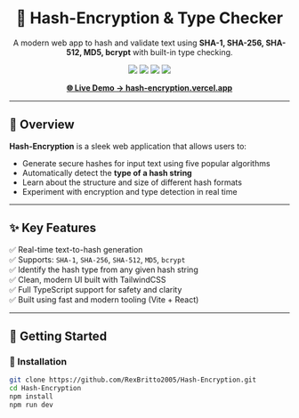 <h1 align="center">🔐 Hash-Encryption & Type Checker</h1>

<p align="center">
  A modern web app to hash and validate text using <strong>SHA-1, SHA-256, SHA-512, MD5, bcrypt</strong> with built-in type checking.
</p>

<p align="center">
  <img src="https://img.shields.io/badge/Built%20With-React%20%2B%20TypeScript-blue?style=flat-square" />
  <img src="https://img.shields.io/badge/Hashing-CryptoJS%20%7C%20Bcrypt-orange?style=flat-square" />
  <img src="https://img.shields.io/badge/UI-TailwindCSS-38bdf8?style=flat-square" />
  <img src="https://img.shields.io/badge/Deployed-Vercel-success?style=flat-square" />
</p>

<p align="center">
  <a href="https://hash-encryption.vercel.app" target="_blank"><strong>🌐 Live Demo → hash-encryption.vercel.app</strong></a>
</p>

---

## 🧩 Overview

**Hash-Encryption** is a sleek web application that allows users to:
- Generate secure hashes for input text using five popular algorithms
- Automatically detect the **type of a hash string**
- Learn about the structure and size of different hash formats
- Experiment with encryption and type detection in real time

---

## ✨ Key Features

✅ Real-time text-to-hash generation  
✅ Supports: `SHA-1`, `SHA-256`, `SHA-512`, `MD5`, `bcrypt`  
✅ Identify the hash type from any given hash string  
✅ Clean, modern UI built with TailwindCSS  
✅ Full TypeScript support for safety and clarity  
✅ Built using fast and modern tooling (Vite + React)

---

## 🚀 Getting Started

### 🔧 Installation

```bash
git clone https://github.com/RexBritto2005/Hash-Encryption.git
cd Hash-Encryption
npm install
npm run dev
